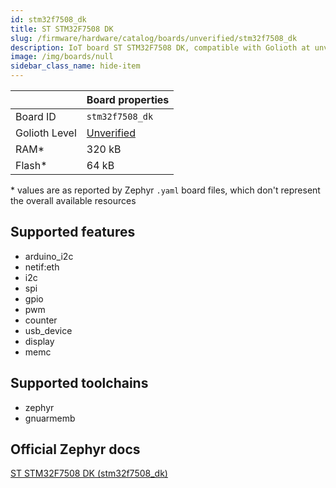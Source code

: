 ```yaml
---
id: stm32f7508_dk
title: ST STM32F7508 DK
slug: /firmware/hardware/catalog/boards/unverified/stm32f7508_dk
description: IoT board ST STM32F7508 DK, compatible with Golioth at unverified level.
image: /img/boards/null
sidebar_class_name: hide-item
---
```


[//]: # (This is an auto-generated file, do not edit! Changes to it will be lost upon re-generation)



|                | Board properties     |
| -------------  | -------------------- |
| Board ID       | `stm32f7508_dk` |
| Golioth Level  | [Unverified](/firmware/hardware#unverified-boards) |
| RAM*           | 320 kB |
| Flash*         | 64 kB |

\* values are as reported by Zephyr `.yaml` board files, which don't represent the overall available resources



## Supported features

* arduino_i2c
* netif:eth
* i2c
* spi
* gpio
* pwm
* counter
* usb_device
* display
* memc

## Supported toolchains

* zephyr
* gnuarmemb

## Official Zephyr docs

[ST STM32F7508 DK (stm32f7508_dk)](https://docs.zephyrproject.org/latest/boards/st/stm32f7508_dk/doc/index.html)
